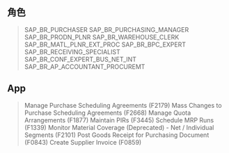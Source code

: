 ## 角色
> SAP_BR_PURCHASER
> SAP_BR_PURCHASING_MANAGER
> SAP_BR_PRODN_PLNR
> SAP_BR_WAREHOUSE_CLERK
> SAP_BR_MATL_PLNR_EXT_PROC
> SAP_BR_BPC_EXPERT
> SAP_BR_RECEIVING_SPECIALIST
> SAP_BR_CONF_EXPERT_BUS_NET_INT
> SAP_BR_AP_ACCOUNTANT_PROCUREMT
## App
> Manage Purchase Scheduling Agreements (F2179)
> Mass Changes to Purchase Scheduling Agreements (F2668)
> Manage Quota Arrangements (F1877)
> Maintain PIRs (F3445)
> Schedule MRP Runs (F1339)
> Monitor Material Coverage (Deprecated) - Net / Individual Segments (F2101)
> Post Goods Receipt for Purchasing Document (F0843)
> Create Supplier Invoice (F0859)